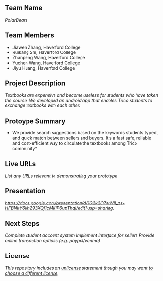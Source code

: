 
## Team Name

*PolarBears*

## Team Members

- Jiawen Zhang, Haverford College
- Ruikang Shi, Haverford College
- Zhanpeng Wang, Haverford College
- Yuchen Wang, Haverford College
- Jiyu Huang, Haverford College 

## Project Description

*Textbooks are expensive and become useless for students who have taken the course. We developed an android app that enables Trico students to exchange textbooks with each other.*

## Protoype Summary

* We provide search suggestions based on the keywords students typed, and quick match between sellers and buyers. It's a fast safe, reliable and cost-efficient way to circulate the textbooks among Trico community*

## Live URLs

*List any URLs relevant to demonstrating your prototype*

## Presentation

*https://docs.google.com/presentation/d/1G2k2O7srWll_zs-HFBNkY6kh293XQj1cMKiP6upThqI/edit?usp=sharing.*

## Next Steps

*Complete student account system
Implement interface for sellers
Provide online transaction options (e.g. paypal/venmo)*

## License

*This repository includes an [unlicense](http://unlicense.org/) statement though you may want [to choose a different license](https://choosealicense.com/).*
